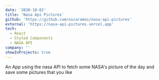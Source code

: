 ```yaml
---
date: '2020-10-02'
title: 'Nasa Api Pictures'
github: 'https://github.com/oscaramos/nasa-api-pictures'
external: 'https://nasa-api-pictures.vercel.app'
tech:
  - React
  - Styled Components
  - NASA API
company: ''
showInProjects: true
---
```


An App using the nasa API to fetch some NASA's picture of the day and save some pictures that you like
